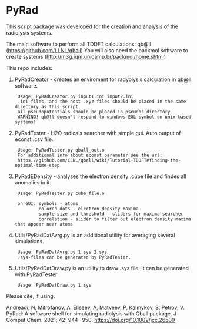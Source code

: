 # PyRad
This script package was developed for the creation and analysis of the radiolysis systems.

The main software to perform all TDDFT calculations: qb@ll (https://github.com/LLNL/qball)
You will also need the packmol software to create systems (http://m3g.iqm.unicamp.br/packmol/home.shtml)

This repo includes:

1) PyRadCreator - creates an enviroment for radyolysis calculation in qb@ll software.

        Usage: PyRadCreator.py input1.ini input2.ini
        .ini files, and the host .xyz files should be placed in the same directory as this script.
        all pseudopotentials should be placed in pseudos directory
        WARNING! qb@ll doesn't respond to windows EOL symbol on unix-based systems!


2) PyRadTester - H2O radicals searcher with simple gui. Auto output of econst .csv file. 

        Usage: PyRadTester.py qball_out.o
        For additional info about econst parameter see the url: 
        https://github.com/LLNL/qball/wiki/Tutorial-TDDFT#finding-the-optimal-time-step

3) PyRadEDensity - analyses the electron density .cube file and findes all anomalies in it.

        Usage: PyRadTester.py cube_file.o

        on GUI: symbols - atoms
                colored dots - electron density maxima
                sample size and threshold - sliders for maxima searcher
                correlation - slider to filter out electron density maxima that appear near atoms


4) Utils/PyRadDatAvrg.py is an additional utility for averaging several simulations. 

        Usage: PyRadDatAvrg.py 1.sys 2.sys
        .sys-files can be generated by PyRadTester.
        
5) Utils/PyRadDatDraw.py is an utility to draw .sys file. It can be generated with PyRadTester

        Usage: PyRadDatDraw.py 1.sys
        
Please cite, if using:

Andreadi, N, Mitrofanov, A, Eliseev, A, Matveev, P, Kalmykov, S, Petrov, V. PyRad: A software shell for simulating radiolysis with Qball package. J Comput Chem. 2021; 42: 944– 950. https://doi.org/10.1002/jcc.26509
